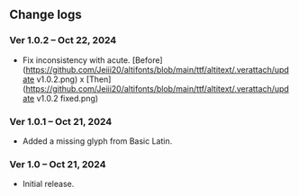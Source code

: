 ## Change logs

### Ver 1.0.2 – Oct 22, 2024
- Fix inconsistency with acute. [Before](https://github.com/Jeiii20/altifonts/blob/main/ttf/altitext/.verattach/update v1.0.2.png) x [Then](https://github.com/Jeiii20/altifonts/blob/main/ttf/altitext/.verattach/update v1.0.2 fixed.png)

### Ver 1.0.1 – Oct 21, 2024
- Added a missing glyph from Basic Latin.

### Ver 1.0 – Oct 21, 2024
- Initial release.
